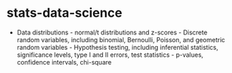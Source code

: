 # stats-data-science
- Data distributions - normal/t distributions and z-scores - Discrete random variables, including binomial, Bernoulli, Poisson, and geometric random variables - Hypothesis testing, including inferential statistics, significance levels, type I and II errors, test statistics - p-values, confidence intervals, chi-square
